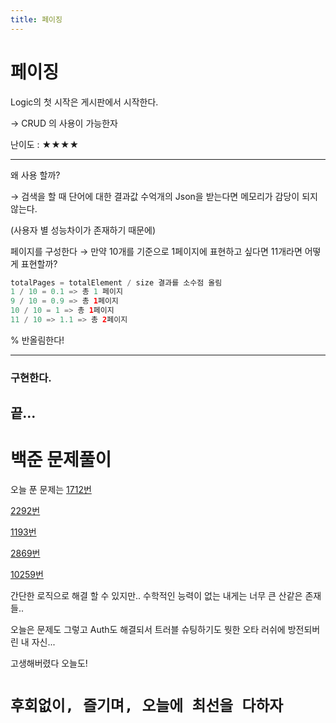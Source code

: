 ```yaml
---
title: 페이징
---
```


# 페이징
Logic의 첫 시작은 게시판에서 시작한다.

→ CRUD 의 사용이  가능한자

난이도 : ★★★★

---

왜 사용 할까?

→ 검색을 할 때  단어에 대한 결과값 수억개의 Json을 받는다면 메모리가 감당이 되지 않는다.

(사용자 별 성능차이가 존재하기 때문에)

페이지를 구성한다 → 만약 10개를 기준으로 1페이지에 표현하고 싶다면 11개라면 어떻게 표현할까?

```java
totalPages = totalElement / size 결과를 소수점 올림
1 / 10 = 0.1 => 총 1 페이지
9 / 10 = 0.9 => 총 1페이지
10 / 10 = 1 => 총 1페이지
11 / 10 => 1.1 => 총 2페이지

```

% 반올림한다!

---

### 구현한다.
끝...
---
# 백준 문제풀이
오늘 푼 문제는
[1712번](https://www.notion.so/1712-aaaa344a3449464fa754166b3eb26689)

[2292번](https://www.notion.so/2292-556314f5d5194038916437a9a6977729)

[1193번 ](https://www.notion.so/1193-bd5a6cf66e824c20be6255219381a492)

[2869번](https://www.notion.so/2869-c374061e0d8e4d12adc7f65f0c5f6951)

[10259번](https://www.notion.so/10259-68f3c68ddea4495282b2c45ab1464dd7)

간단한 로직으로 해결 할 수 있지만.. 수학적인 능력이 없는 내게는 너무 큰 산같은 존재들..

오늘은 문제도 그렇고 Auth도 해결되서 트러블 슈팅하기도 뭣한 오타 러쉬에 방전되버린 내
자신...

고생해버렸다 오늘도!

# `후회없이, 즐기며, 오늘에 최선을 다하자`
